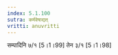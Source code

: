 ```yaml
---
index: 5.1.100
sutra: कर्मवेषाद्यत्
vritti: anuvritti
---
```


सम्पादिनि  ७/१ [5।1।99] तेन ३/१  [5।1।98]